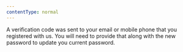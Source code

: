 ```yaml
---
contentType: normal
---
```


A verification code was sent to your email or mobile phone that you registered with us. You will need to provide that along with the new password to update you current password.